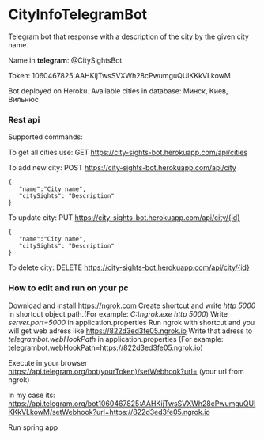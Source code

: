 # CityInfoTelegramBot

Telegram bot that response with a description of the city by the given city name. 

Name in **telegram**: @CitySightsBot

Token: 1060467825:AAHKijTwsSVXWh28cPwumguQUlKKkVLkowM

 
 Bot deployed on Heroku. Available cities in database: Минск, Киев, Вильнюс 
 
 
 ### Rest api
 
 Supported commands:
 
 To get all cities use: GET https://city-sights-bot.herokuapp.com/api/cities 
 
 To add new city: POST https://city-sights-bot.herokuapp.com/api/city 
 ```
 {
	"name":"City name",
	"citySights": "Description"
}
 ```
 
 To update city: PUT https://city-sights-bot.herokuapp.com/api/city/{id}
 ```
 {
	"name":"City name",
	"citySights": "Description"
}
 ```
 To delete city: DELETE https://city-sights-bot.herokuapp.com/api/city/{id}
 
 ### How to edit and run on your pc
 
 Download and install https://ngrok.com
 Create shortcut and write *http 5000* in shortcut object path.(For example: *C:\ngrok.exe http 5000*) 
 Write *server.port=5000* in application.properties
 Run ngrok with shortcut and you will get web adress like https://822d3ed3fe05.ngrok.io
 Write that adress to *telegrambot.webHookPath* in application.properties (For example: telegrambot.webHookPath=https://822d3ed3fe05.ngrok.io)
 
 Execute in your browser https://api.telegram.org/bot(yourToken)/setWebhook?url= (your url from ngrok)
 
 In my case its:
 https://api.telegram.org/bot1060467825:AAHKijTwsSVXWh28cPwumguQUlKKkVLkowM/setWebhook?url=https://822d3ed3fe05.ngrok.io
 
 Run spring app
 
 
